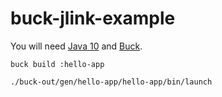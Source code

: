 # buck-jlink-example

You will need [Java 10](https://www.oracle.com/corporate/pressrelease/Java-10-032018.html) and [Buck](https://buckbuild.com/). 

```bash=
buck build :hello-app

./buck-out/gen/hello-app/hello-app/bin/launch
```
